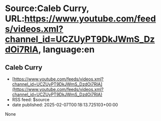 # Source:Caleb Curry, URL:https://www.youtube.com/feeds/videos.xml?channel_id=UCZUyPT9DkJWmS_DzdOi7RIA, language:en

## Caleb Curry
 - [https://www.youtube.com/feeds/videos.xml?channel_id=UCZUyPT9DkJWmS_DzdOi7RIA](https://www.youtube.com/feeds/videos.xml?channel_id=UCZUyPT9DkJWmS_DzdOi7RIA)
 - RSS feed: $source
 - date published: 2025-02-07T00:18:13.725103+00:00

None

